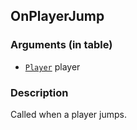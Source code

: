 ## OnPlayerJump

### Arguments (in table)
- [`Player`](../../game/Player.md) player

### Description
Called when a player jumps.
